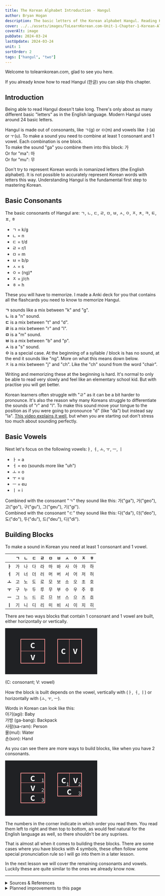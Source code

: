 ```yaml
---
title: The Korean Alphabet Introduction - Hangul
author: Bryan Hogan
description: The basic letters of the Korean alphabet Hangul. Reading Korean is simpler than you think.
cover: ../../assets/images/ToLearnKorean.com-Unit-1-Chapter-1-Korean-Alphabet-Cover.png
coverAlt: image
pubDate: 2024-03-24
lastUpdate: 2024-03-24
unit: 1
sortOrder: 2
tags: ["hangul", "two"]
---
```


Welcome to tolearnkorean.com, glad to see you here.

If you already know how to read Hangul (한글) you can skip this chapter.

## Introduction

Being able to read Hangul doesn't take long. There's only about as many different basic "letters" as in the English language. Modern Hangul uses around 24 basic letters.

Hangul is made out of consonants, like ㄱ(g) or ㅁ(m) and vowels like ㅏ(a) or ㅜ(u). To make a sound you need to combine at least 1 consonant and 1 vowel. Each combination is one block.  
To make the sound "ga" you combine them into this block: 가  
Or for "ma": 마  
Or for "mu": 무  

Don't try to represent Korean words in romanized letters (the English alphabet). It is not possible to accurately represent Korean words with letters this way. Understanding Hangul is the fundamental first step to mastering Korean.

## Basic Consonants
The basic consonants of Hangul are: ㄱ, ㄴ, ㄷ, ㄹ, ㅁ, ㅂ, ㅅ, ㅇ, ㅈ, ㅊ, ㅋ, ㅌ, ㅍ, ㅎ

- ㄱ = k/g
- ㄴ = n
- ㄷ = t/d
- ㄹ = r/l
- ㅁ = m
- ㅂ = b/p
- ㅅ = s
- ㅇ = (ng)*
- ㅈ = j/ch
- ㅎ = h

These you will have to memorize. I made a Anki deck for you that contains all the flashcards you need to know to memorize Hangul.

**ㄱ** sounds like a mix between "k" and "g".  
**ㄴ** is a "n" sound.  
**ㄷ** is a mix between "t" and "d".  
**ㄹ** is a mix between "r" and "l".  
**ㅁ** is a "m" sound.  
**ㅂ** is a mix between "b" and "p".  
**ㅅ** is a "s" sound.  
**ㅇ** is a special case. At the beginning of a syllable / block is has no sound, at the end it sounds like "ng". More on what this means down below.  
ㅈ is a mix between "j" and "ch". Like the "ch" sound from the word "chair".

Writing and memorizing these at the beginning is hard. It's normal to only be able to read very slowly and feel like an elementary school kid. But with practise you will get better.

Korean learners often struggle with "ㄹ" as it can be a bit harder to pronounce. It's also the reason why many Koreans struggle to differentiate the sounds of "r" and "l". To make this sound move your tongue to the position as if you were going to pronounce "d" (like "da") but instead say "la". [This video explains it well](https://youtu.be/2-4ShB33Eu4), but when you are starting out don't stress too much about sounding perfectly.

## Basic Vowels
Next let's focus on the following vowels:ㅏ, ㅓ, ㅗ, ㅜ, ㅡ, ㅣ
- ㅏ = a
- ㅓ = eo (sounds more like "uh")
- ㅗ = o
- ㅜ = u
- ㅡ = eu
- ㅣ = i

Combined with the consonant "ㄱ" they sound like this: 가("ga"), 거("geo"), 고("go"), 구("gu"), 그("geu"), 기("gi").  
Combined with the consonant "ㄷ" they sound like this: 다("da"), 더("deo"), 도("do"), 두("du"), 드("deu"), 디("di").

## Building Blocks
To make a sound in Korean you need at least 1 consonant and 1 vowel.

|     | **ㄱ**   | **ㄴ**   | **ㄷ**   | **ㄹ**   | **ㅁ**   | **ㅂ**   | **ㅅ**   | **ㅇ**   | **ㅈ**   | **ㅎ**   |
| --- | --- | --- | --- | --- | --- | --- | --- | --- | --- | --- |
| **ㅏ**   | 가   | 나   | 다   | 라   | 마   | 바   | 사   | 아   | 자   | 하   |
| **ㅓ**   | 거   | 너   | 더   | 러   | 머   | 버   | 서   | 어   | 저   | 허   |
| **ㅗ**   | 고   | 노   | 도   | 로   | 모   | 보   | 소   | 오   | 조   | 호   |
| **ㅜ**   | 구   | 누   | 두   | 루   | 무   | 부   | 수   | 우   | 주   | 후   |
| **ㅡ**   | 그   | 느   | 드   | 르   | 므   | 브   | 스   | 으   | 즈   | 흐   |
| **ㅣ**   | 기   | 니   | 디   | 리   | 미   | 비   | 시   | 이   | 지   | 히   |

There are two ways blocks that contain 1 consonant and 1 vowel are built, either horizontally or vertically.

![How to build syllable blocks simple](../../assets/images/BlockBuilding-ToLearnKorean.com.png)

(C: consonant; V: vowel)

How the block is built depends on the vowel, vertically with (ㅏ, ㅓ, ㅣ) or horizontally with (ㅗ, ㅜ, ㅡ).

Words in Korean can look like this:  
아기(agi): Baby  
가방 (ga-bang): Backpack  
사람(sa-ram): Person  
물(mul): Water  
손(son): Hand

As you can see there are more ways to build blocks, like when you have 2 consonants.

![How to build syllable blocks with 2 vowels](../../assets/images/BlockBuilding2-ToLearnKorean.com.png)

The numbers in the corner indicate in which order you read them. You read them left to right and then top to bottom, as would feel natural for the English language as well, so there shouldn't be any suprises.

That is almost all when it comes to building these blocks. There are some cases where you have blocks with 4 symbols, these often follow some special pronunciation rule so I will go into them in a later lesson.

In the next lesson we will cover the remaining consonants and vowels. Luckily these are quite similar to the ones we already know now.

---

<details><summary>Sources & References</summary>

- https://www.reddit.com/r/language/comments/13qadza/periodic_table_of_hangul_korean_alphabet/
- [Learn Hangul in 90 Minutes by BillyGo](https://youtu.be/s5aobqyEaMQ) (youtube video)
- [Learn how to read Hangul by howtostudykorean](https://www.howtostudykorean.com/unit0/) (website text)
- [Learn Hangul 한글 (Korean Alphabet) by Miss Vicky](https://youtu.be/85qJXvyFrIc) (youtube video)

</details>

<details><summary>Planned improvements to this page</summary>

- Short note on how to remember more easily (create fun images / references / stories)
- Audio

</details>